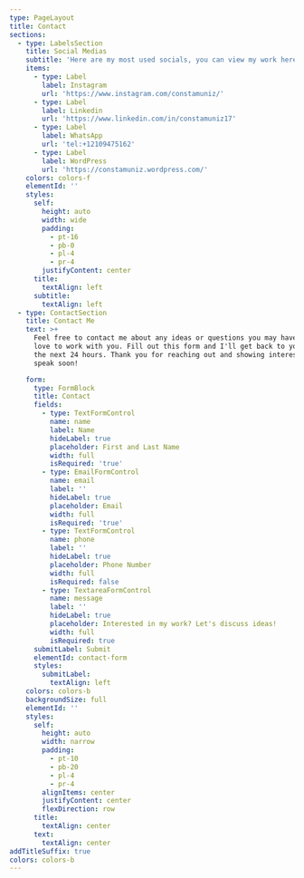 ```yaml
---
type: PageLayout
title: Contact
sections:
  - type: LabelsSection
    title: Social Medias
    subtitle: 'Here are my most used socials, you can view my work here as well!'
    items:
      - type: Label
        label: Instagram
        url: 'https://www.instagram.com/constamuniz/'
      - type: Label
        label: Linkedin
        url: 'https://www.linkedin.com/in/constamuniz17'
      - type: Label
        label: WhatsApp
        url: 'tel:+12109475162'
      - type: Label
        label: WordPress
        url: 'https://constamuniz.wordpress.com/'
    colors: colors-f
    elementId: ''
    styles:
      self:
        height: auto
        width: wide
        padding:
          - pt-16
          - pb-0
          - pl-4
          - pr-4
        justifyContent: center
      title:
        textAlign: left
      subtitle:
        textAlign: left
  - type: ContactSection
    title: Contact Me
    text: >+
      Feel free to contact me about any ideas or questions you may have, I'd
      love to work with you. Fill out this form and I'll get back to you within
      the next 24 hours. Thank you for reaching out and showing interest, we'll
      speak soon!

    form:
      type: FormBlock
      title: Contact
      fields:
        - type: TextFormControl
          name: name
          label: Name
          hideLabel: true
          placeholder: First and Last Name
          width: full
          isRequired: 'true'
        - type: EmailFormControl
          name: email
          label: ''
          hideLabel: true
          placeholder: Email
          width: full
          isRequired: 'true'
        - type: TextFormControl
          name: phone
          label: ''
          hideLabel: true
          placeholder: Phone Number
          width: full
          isRequired: false
        - type: TextareaFormControl
          name: message
          label: ''
          hideLabel: true
          placeholder: Interested in my work? Let's discuss ideas!
          width: full
          isRequired: true
      submitLabel: Submit
      elementId: contact-form
      styles:
        submitLabel:
          textAlign: left
    colors: colors-b
    backgroundSize: full
    elementId: ''
    styles:
      self:
        height: auto
        width: narrow
        padding:
          - pt-10
          - pb-20
          - pl-4
          - pr-4
        alignItems: center
        justifyContent: center
        flexDirection: row
      title:
        textAlign: center
      text:
        textAlign: center
addTitleSuffix: true
colors: colors-b
---
```


